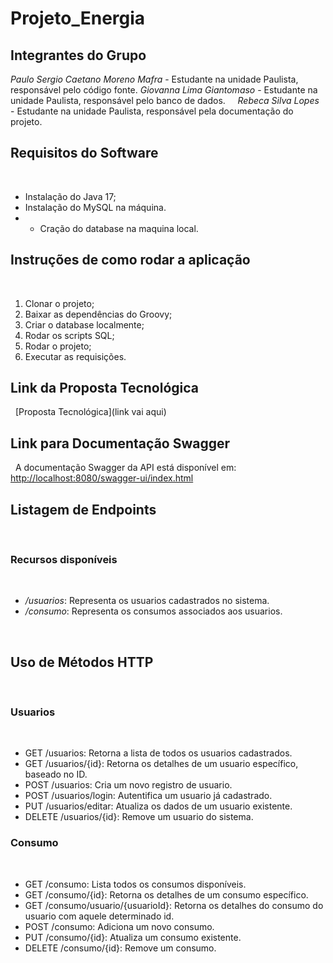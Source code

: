 # Projeto_Energia

## Integrantes do Grupo

*Paulo Sergio Caetano Moreno Mafra* - Estudante na unidade Paulista, responsável pelo código fonte.
*Giovanna Lima Giantomaso* - Estudante na unidade Paulista, responsável pelo banco de dados.    
*Rebeca Silva Lopes* - Estudante na unidade Paulista, responsável pela documentação do projeto.
 
## Requisitos do Software
 
- Instalação do Java 17;
- Instalação do MySQL na máquina.
- - Cração do database na maquina local.
 
## Instruções de como rodar a aplicação
 
1. Clonar o projeto;
2. Baixar as dependências do Groovy;
3. Criar o database localmente;
4. Rodar os scripts SQL;
5. Rodar o projeto;
6. Executar as requisições.
 
## Link da Proposta Tecnológica
 
[Proposta Tecnológica](link vai aqui)
 
## Link para Documentação Swagger
 
A documentação Swagger da API está disponível em: [http://localhost:8080/swagger-ui/index.html](http://localhost:8080/swagger-ui/index.html)
 
## Listagem de Endpoints
 
### Recursos disponíveis
 
- */usuarios*: Representa os usuarios cadastrados no sistema.
- */consumo*: Representa os consumos associados aos usuarios.

 
## Uso de Métodos HTTP
 
### Usuarios
 
- GET /usuarios: Retorna a lista de todos os usuarios cadastrados.
- GET /usuarios/{id}: Retorna os detalhes de um usuario específico, baseado no ID.
- POST /usuarios: Cria um novo registro de usuario.
- POST /usuarios/login: Autentifica um usuario já cadastrado.
- PUT /usuarios/editar: Atualiza os dados de um usuario existente.
- DELETE /usuarios/{id}: Remove um usuario do sistema.
 
### Consumo
 
- GET /consumo: Lista todos os consumos disponíveis.
- GET /consumo/{id}: Retorna os detalhes de um consumo específico.
- GET /consumo/usuario/{usuarioId}: Retorna os detalhes do consumo do usuario com aquele determinado id.
- POST /consumo: Adiciona um novo consumo.
- PUT /consumo/{id}: Atualiza um consumo existente.
- DELETE /consumo/{id}: Remove um consumo.
 
